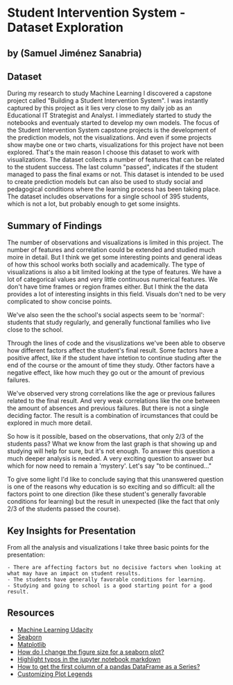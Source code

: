 # Student Intervention System - Dataset Exploration
## by (Samuel Jiménez Sanabria)


## Dataset

During my research to study Machine Learning I discovered a capstone project called "Building a Student Intervention System". I was instantly captured by this project as it lies very close to my daily job as an Educational IT Strategist and Analyst. 
I immediately started to study the notebooks and eventualy started to develop my own models. The focus of the Student Intervention System capstone projects is the development of the prediction models, not the visualizations. And even if some projects show maybe one or two charts, visualizations for this project have not been explored. That's the main reason I choose this dataset to work with visualizations.
The dataset collects a number of features that can be related to the student success. The last column "passed", indicates if the student managed to pass the final exams or not.
This dataset is intended to be used to create prediction models but can also be used to study social and pedagogical conditions where the learning process has been taking place. The dataset includes observations for a single school of 395 students, which is not a lot, but probably enough to get some insights.


## Summary of Findings

The number of observations and visualizations is limited in this project. The number of features and correlation could be extended and studied much moire in detail. But I think we get some interesting points and general ideas of how this school works both socially and academically. The type of visualizations is also a bit limited looking at the type of features. We have a lot of categorical values and very little continuous numerical features. We don't have time frames or region frames either. But I think the the data provides a lot of interesting insights in this field. Visuals don't ned to be very complicated to show concise points.

We've also seen the the school's social aspects seem to be 'normal': students that study regularly, and generally functional families who live close to the school.

Through the lines of code and the visuslizations we've been able to observe how different factors affect the student's final result. Some factors have a positive affect, like if the student have intetion to continue studing after the end of the course or the amount of time they study. Other factors have a negative effect, like how much they go out or the amount of previous failures.

We've observed very strong correlations like the age or previous failures related to the final result. And very weak correlations like the one between the amount of absences and previous failures. But there is not a single deciding factor. The result is a combination of ircumstances that could be explored in much more detail.

So how is it possible, based on the observations, that only 2/3 of the students pass? What we know from the last graph is that showing up and studying will help for sure, but it's not enough. To answer this question a much deeper analysis is needed. A very exciting question to answer but which for now need to remain a 'mystery'. Let's say "to be continued..."

To give some light I'd like to conclude saying that this unanswered question is one of the reasons why education is so exciting and so difficult: all the factors point to one direction (like these student's generally favorable conditions for learning) but the result in unexpected (like the fact that only 2/3 of the students passed the course).


## Key Insights for Presentation

From all the analysis and visualizations I take three basic points for the presentation:
	
	- There are affecting factors but no decisive factors when looking at what may have an impact on student results. 
	- The students have generally favorable conditions for learning.
	- Studying and going to school is a good starting point for a good result.


## Resources
- [Machine Learning Udacity](https://github.com/udacity/machine-learning/tree/master/projects/student_intervention)
- [Seaborn](https://seaborn.pydata.org/)
- [Matplotlib](https://matplotlib.org/index.html)
- [How do I change the figure size for a seaborn plot?](https://stackoverflow.com/questions/31594549/how-do-i-change-the-figure-size-for-a-seaborn-plot)
- [Highlight typos in the jupyter notebook markdown](https://stackoverflow.com/questions/39324039/highlight-typos-in-the-jupyter-notebook-markdown)
- [How to get the first column of a pandas DataFrame as a Series?](https://stackoverflow.com/questions/15360925/how-to-get-the-first-column-of-a-pandas-dataframe-as-a-series)
- [Customizing Plot Legends](https://jakevdp.github.io/PythonDataScienceHandbook/04.06-customizing-legends.html)

